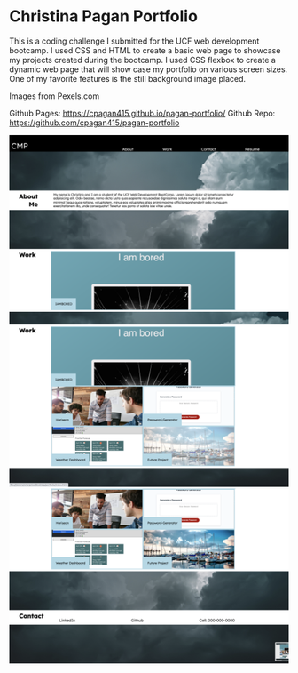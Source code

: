 # Christina Pagan Portfolio


This is a coding challenge I submitted for the UCF web development bootcamp. I used CSS and HTML to create a basic web page to showcase my projects created during the bootcamp. I used CSS flexbox to create a dynamic web page that will show case my portfolio on various screen sizes. One of my favorite features is the still background image placed. 


Images from Pexels.com

Github Pages: https://cpagan415.github.io/pagan-portfolio/
Github Repo: https://github.com/cpagan415/pagan-portfolio


![Screenshot of portfolio](/assets/images/portfolio1.png)
![Screenshot of portfolio](/assets/images/portfolio2.png)
![Screenshot of portfolio](/assets/images/portfolio3.png)


